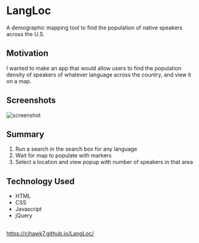 # LangLoc

A demographic mapping tool to find the population of native speakers across the U.S.

## Motivation

I wanted to make an app that would allow users to find the population density of speakers of whatever language across the country, and view it on a map.

## Screenshots

![screenshot](<![landingimage](https://user-images.githubusercontent.com/32127270/43234265-f0997a7e-902f-11e8-8225-36ab88a26487.png)>)

## Summary

1.  Run a search in the search box for any language
2.  Wait for map to populate with markers
3.  Select a location and view popup with number of speakers in that area

## Technology Used

- HTML
- CSS
- Javascript
- jQuery

##

https://cjhawk7.github.io/LangLoc/
